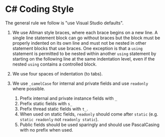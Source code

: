 # C# Coding Style

The general rule we follow is "use Visual Studio defaults".

1. We use Allman style braces, where each brace begins on a new line. A single line statement block
can go without braces but the block must be properly indented on its own line and must not be nested
in other statement blocks that use braces. One exception is that a `using` statement is permitted to
be nested within another `using` statement by starting on the following line at the same indentation
level, even if the nested `using` contains a controlled block.

2. We use four spaces of indentation (to tabs).

3. We use `_camelCase` for internal and private fields and use `readonly` where possible.
   1. Prefix internal and private instance fields with `_`
   2. Prefix static fields with `s_`
   3. Prefix thread static fields with `t_`.
   4. When used on static fields, `readonly` should come after `static` (e.g. `static readonly`
   	  not `readonly static`).
   5. Public fields should be used sparingly and should use PascalCasing with no prefix when used.